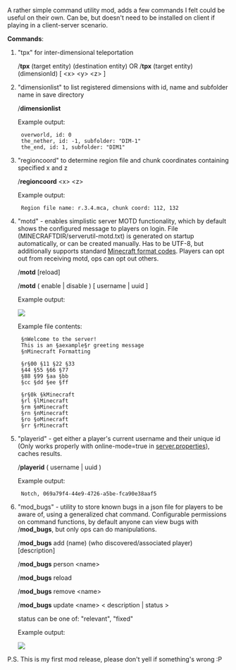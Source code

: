 A rather simple command utility mod, adds a few commands I felt could be useful on their own. Can be, but doesn't need to be installed on client if playing in a client-server scenario.

**Commands**:

1. "tpx" for inter-dimensional teleportation
    
    /**tpx** (target entity) (destination entity)
    OR
    /**tpx** (target entity) (dimensionId) [ \<x> \<y> \<z> ]
    
2. "dimensionlist" to list registered dimensions with id, name and subfolder name in save directory
    
    /**dimensionlist**
    
    Example output:
        
        overworld, id: 0
        the_nether, id: -1, subfolder: "DIM-1"
        the_end, id: 1, subfolder: "DIM1"

3. "regioncoord" to determine region file and chunk coordinates containing specified x and z

    /**regioncoord** \<x> \<z>
    
    Example output:
    
        Region file name: r.3.4.mca, chunk coord: 112, 132
        
4. "motd" - enables simplistic server MOTD functionality, which by default shows the configured message to players on login. File (MINECRAFTDIR/serverutil-motd.txt) is generated on startup automatically, or can be created manually. Has to be UTF-8, but additionally supports standard [Minecraft format codes](https://minecraft.gamepedia.com/Formatting_codes). Players can opt out from receiving motd, ops can opt out others.

    /**motd** [reload]
    
    /**motd** ( enable | disable ) [ username | uuid ]
    
    Example output:

    ![](http://static.unixkitty.com/19ccdn7g65.png)

    Example file contents:
    
        §nWelcome to the server!
        This is an §aexample§r greeting message
        §nMinecraft Formatting

        §r§00 §11 §22 §33
        §44 §55 §66 §77
        §88 §99 §aa §bb
        §cc §dd §ee §ff

        §r§0k §kMinecraft
        §rl §lMinecraft
        §rm §mMinecraft
        §rn §nMinecraft
        §ro §oMinecraft
        §rr §rMinecraft

5. "playerid" - get either a player's current username and their unique id (Only works properly with online-mode=true in [server.properties](https://minecraft.gamepedia.com/Server.properties)), caches results.

    /**playerid** ( username | uuid )
    
    Example output:
    
        Notch, 069a79f4-44e9-4726-a5be-fca90e38aaf5

6. "mod_bugs" - utility to store known bugs in a json file for players to be aware of, using a generalized chat command. Configurable permissions on command functions, by default anyone can view bugs with /**mod_bugs**, but only ops can do manipulations.

    /**mod_bugs** add (name) (who discovered/associated player) [description]
    
    /**mod_bugs** person \<name>
    
    /**mod_bugs** reload
    
    /**mod_bugs** remove \<name>
    
    /**mod_bugs** update \<name> \< description | status >
    
    status can be one of: "relevant", "fixed"

    Example output:
    
    ![](http://static.unixkitty.com/rp8agq6q07.png)
    
P.S. This is my first mod release, please don't yell if something's wrong :P